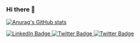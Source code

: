 ### Hi there 👋

<!--
**IstrajI/istraji** is a ✨ _special_ ✨ repository because its `README.md` (this file) appears on your GitHub profile.

Here are some ideas to get you started:

- 🔭 I’m currently working on ...
- 🌱 I’m currently learning ...
- 👯 I’m looking to collaborate on ...
- 🤔 I’m looking for help with ...
- 💬 Ask me about ...
- 📫 How to reach me: ...
- 😄 Pronouns: ...
- ⚡ Fun fact: ...
-->

[![Anurag's GitHub stats](https://github-readme-stats.vercel.app/api?username=istraji&include_all_commits=true&show_icons=true&theme=dracula&hide=stars,contribs)](https://github-readme-stats.vercel.app/api?username=istraji&include_all_commits=true&show_icons=true&theme=dracula&hide=stars,contribs)

<div id="badges">
  <a href="https://www.linkedin.com/in/unikitsin/">
    <img src="https://img.shields.io/badge/LinkedIn-blue?style=for-the-badge&logo=linkedin&logoColor=white" alt="LinkedIn Badge"/>
  </a>
  <a href="https://www.instagram.com/raymond34670/">
    <img src="https://img.shields.io/badge/Instagram-E4405F?logo=instagram&logoColor=white&style=for-the-badge" alt="Twitter Badge"/>
  </a>
  <a href="mailto:mr.straj1@gmail.com">
    <img src="https://img.shields.io/badge/Gmail-D14836?logo=gmail&logoColor=white&style=for-the-badge" alt="Twitter Badge"/>
  </a> 
</div>

